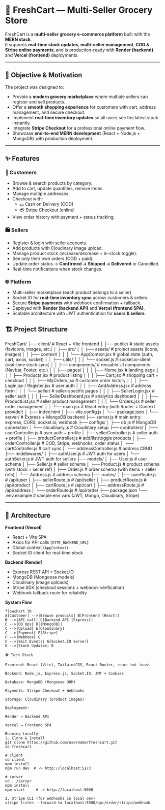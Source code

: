 # 🛒 FreshCart — Multi-Seller Grocery Store

FreshCart is a **multi-seller grocery e-commerce platform** built with the **MERN stack**.  
It supports **real-time stock updates**, **multi-seller management**, **COD & Stripe online payments**, and is production-ready with **Render (backend)** and **Vercel (frontend)** deployments.  

---

## 🎯 Objective & Motivation

The project was designed to:
- Provide a **modern grocery marketplace** where multiple sellers can register and sell products.
- Offer a **smooth shopping experience** for customers with cart, address management, and secure checkout.
- Implement **real-time inventory updates** so all users see the latest stock instantly.
- Integrate **Stripe Checkout** for a professional online payment flow.
- Showcase **end-to-end MERN development** (React + Node.js + MongoDB) with production deployment.

---

## ✨ Features

### 🧑 Customers
- Browse & search products by category.
- Add to cart, update quantities, remove items.
- Manage multiple addresses.
- Checkout with:
  - 💵 Cash on Delivery (COD)
  - 💳 Stripe Checkout (online)
- View order history with payment + status tracking.

### 🛍️ Sellers
- Register & login with seller accounts.
- Add products with Cloudinary image upload.
- Manage product stock (increase/decrease + in-stock toggle).
- See only their own orders (COD + paid).
- Update order status → **Confirmed → Shipped → Delivered** or Cancelled.
- Real-time notifications when stock changes.

### 🌐 Platform
- Multi-seller marketplace (each product belongs to a seller).
- Socket.IO for **real-time inventory sync** across customers & sellers.
- Secure **Stripe payments** with webhook confirmation + fallback.
- Deployed with **Render (backend API)** and **Vercel (frontend SPA)**.
- Scalable architecture with JWT authentication for **users & sellers**.

## 🏗️ Project Structure
FreshCart/
├── client/                           # React + Vite frontend
│   ├── public/                       # static assets (favicons, images, etc.)
│   ├── src/
│   │   ├── assets/                   # project assets (icons, images)
│   │   ├── context/
│   │   │   └── AppContext.jsx        # global state (auth, cart, axios, socket)
│   │   ├── utils/
│   │   │   └── socket.js             # socket.io-client (real-time stock sync)
│   │   ├── components/               # reusable UI components (Navbar, Footer, etc.)
│   │   ├── pages/
│   │   │   ├── Home.jsx              # landing page
│   │   │   ├── Products.jsx          # product listing
│   │   │   ├── Cart.jsx              # shopping cart + checkout
│   │   │   ├── MyOrders.jsx          # customer order history
│   │   │   ├── Login.jsx / Register.jsx  # user auth
│   │   │   ├── AddAddress.jsx        # address form
│   │   │   └── seller/               # seller-specific pages
│   │   │       ├── SellerLogin.jsx   # seller auth
│   │   │       ├── SellerDashboard.jsx # analytics dashboard
│   │   │       ├── ProductList.jsx   # seller product management
│   │   │       └── Orders.jsx        # seller order management
│   │   └── main.jsx                  # React entry (with Router + Context provider)
│   ├── index.html
│   ├── vite.config.js
│   └── package.json
│
└── server/                           # Express + MongoDB backend
    ├── server.js                     # main entry: express, CORS, socket.io, webhook
    ├── configs/
    │   ├── db.js                     # MongoDB connection
    │   └── cloudinary.js             # Cloudinary setup
    ├── controllers/
    │   ├── userController.js         # user auth + profile
    │   ├── sellerController.js       # seller auth + profile
    │   ├── productController.js      # add/list/toggle products
    │   ├── orderController.js        # COD, Stripe, webhooks, order status
    │   ├── cartController.js         # cart sync
    │   └── addressController.js      # address CRUD
    ├── middlewares/
    │   ├── authUser.js               # JWT auth for users
    │   └── authSeller.js             # JWT auth for sellers
    ├── models/
    │   ├── User.js                   # user schema
    │   ├── Seller.js                 # seller schema
    │   ├── Product.js                # product schema (with stock + seller ref)
    │   ├── Order.js                  # order schema (with items + seller refs)
    │   └── Address.js                # address schema
    ├── routes/
    │   ├── userRoute.js              # /api/user
    │   ├── sellerRoute.js            # /api/seller
    │   ├── productRoute.js           # /api/product
    │   ├── cartRoute.js              # /api/cart
    │   ├── addressRoute.js           # /api/address
    │   └── orderRoute.js             # /api/order
    ├── package.json
    └── .env.example                  # sample env vars (JWT, Mongo, Cloudinary, Stripe)




---

## 🧩 Architecture

**Frontend (Vercel)**  
- React + Vite SPA  
- Axios for API calls (`VITE_BACKEND_URL`)  
- Global context (`AppContext`)  
- Socket.IO client for real-time stock  

**Backend (Render)**  
- Express REST API + Socket.IO  
- MongoDB (Mongoose models)  
- Cloudinary (image uploads)  
- Stripe SDK (checkout sessions + webhook verification)  
- Webhook fallback route for reliability  

**System Flow**
```mermaid
flowchart TD
A[Customer] -->|Browse products| B[Frontend (React)]
B -->|API call| C[Backend API (Express)]
C -->|DB Ops| D[(MongoDB)]
C -->|Upload| E[Cloudinary]
C -->|Payment| F[Stripe]
F -->|Webhook| C
C -->|Emit Events| G[Socket.IO Server]
G -->|Stock Updates| B

🛠️ Tech Stack

Frontend: React (Vite), TailwindCSS, React Router, react-hot-toast

Backend: Node.js, Express.js, Socket.IO, JWT + Cookies

Database: MongoDB (Mongoose ORM)

Payments: Stripe Checkout + Webhooks

Storage: Cloudinary (product images)

Deployment:

Render → Backend API

Vercel → Frontend SPA

Running Locally
1. Clone & Install
git clone https://github.com/username/freshcart.git
cd freshcart

# client
cd client
npm install
npm run dev  # -> http://localhost:5173

# server
cd ../server
npm install
npm start     # -> http://localhost:5000

2. Stripe CLI (for webhooks in local dev)
stripe listen --forward-to localhost:5000/api/order/stripe/webhook



